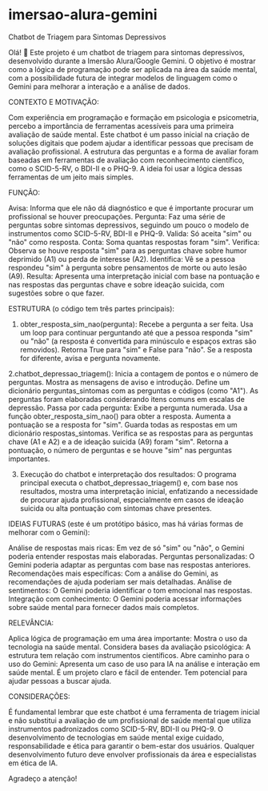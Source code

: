 # imersao-alura-gemini
Chatbot de Triagem para Sintomas Depressivos

Olá! 👋 Este projeto é um chatbot de triagem para sintomas depressivos, desenvolvido durante a Imersão Alura/Google Gemini. O objetivo é mostrar como a lógica de programação pode ser aplicada na área da saúde mental, com a possibilidade futura de integrar modelos de linguagem como o Gemini para melhorar a interação e a análise de dados.

CONTEXTO E MOTIVAÇÃO:

Com experiência em programação e formação em psicologia e psicometria, percebo a importância de ferramentas acessíveis para uma primeira avaliação de saúde mental. Este chatbot é um passo inicial na criação de soluções digitais que podem ajudar a identificar pessoas que precisam de avaliação profissional. A estrutura das perguntas e a forma de avaliar foram baseadas em ferramentas de avaliação com reconhecimento científico, como o SCID-5-RV, o BDI-II e o PHQ-9. A ideia foi usar a lógica dessas ferramentas de um jeito mais simples.

FUNÇÃO:

Avisa: Informa que ele não dá diagnóstico e que é importante procurar um profissional se houver preocupações.
Pergunta: Faz uma série de perguntas sobre sintomas depressivos, seguindo um pouco o modelo de instrumentos como SCID-5-RV, BDI-II e PHQ-9.
Valida: Só aceita "sim" ou "não" como resposta.
Conta: Soma quantas respostas foram "sim".
Verifica: Observa se houve resposta "sim" para as perguntas chave sobre humor deprimido (A1) ou perda de interesse (A2).
Identifica: Vê se a pessoa respondeu "sim" à pergunta sobre pensamentos de morte ou auto lesão (A9).
Resulta: Apresenta uma interpretação inicial com base na pontuação e nas respostas das perguntas chave e sobre ideação suicida, com sugestões sobre o que fazer.

ESTRUTURA (o código tem três partes principais):

1. obter_resposta_sim_nao(pergunta):
Recebe a pergunta a ser feita.
Usa um loop para continuar perguntando até que a pessoa responda "sim" ou "não" (a resposta é convertida para minúsculo e espaços extras são removidos).
Retorna True para "sim" e False para "não".
Se a resposta for diferente, avisa e pergunta novamente.

2.chatbot_depressao_triagem():
Inicia a contagem de pontos e o número de perguntas.
Mostra as mensagens de aviso e introdução.
Define um dicionário perguntas_sintomas com as perguntas e códigos (como "A1"). As perguntas foram elaboradas considerando itens comuns em escalas de depressão.
Passa por cada pergunta:
Exibe a pergunta numerada.
Usa a função obter_resposta_sim_nao() para obter a resposta.
Aumenta a pontuação se a resposta for "sim".
Guarda todas as respostas em um dicionário respostas_sintomas.
Verifica se as respostas para as perguntas chave (A1 e A2) e a de ideação suicida (A9) foram "sim".
Retorna a pontuação, o número de perguntas e se houve "sim" nas perguntas importantes.

3. Execução do chatbot e interpretação dos resultados:
O programa principal executa o chatbot_depressao_triagem() e, com base nos resultados, mostra uma interpretação inicial, enfatizando a necessidade de procurar ajuda profissional, especialmente em casos de ideação suicida ou alta pontuação com sintomas chave presentes.

IDEIAS FUTURAS (este é um protótipo básico, mas há várias formas de melhorar com o Gemini):

Análise de respostas mais ricas: Em vez de só "sim" ou "não", o Gemini poderia entender respostas mais elaboradas.
Perguntas personalizadas: O Gemini poderia adaptar as perguntas com base nas respostas anteriores.
Recomendações mais específicas: Com a análise do Gemini, as recomendações de ajuda poderiam ser mais detalhadas.
Análise de sentimentos: O Gemini poderia identificar o tom emocional nas respostas.
Integração com conhecimento: O Gemini poderia acessar informações sobre saúde mental para fornecer dados mais completos.

RELEVÂNCIA:

Aplica lógica de programação em uma área importante: Mostra o uso da tecnologia na saúde mental.
Considera bases da avaliação psicológica: A estrutura tem relação com instrumentos científicos.
Abre caminho para o uso do Gemini: Apresenta um caso de uso para IA na análise e interação em saúde mental.
É um projeto claro e fácil de entender.
Tem potencial para ajudar pessoas a buscar ajuda.

CONSIDERAÇÕES:

É fundamental lembrar que este chatbot é uma ferramenta de triagem inicial e não substitui a avaliação de um profissional de saúde mental que utiliza instrumentos padronizados como SCID-5-RV, BDI-II ou PHQ-9. O desenvolvimento de tecnologias em saúde mental exige cuidado, responsabilidade e ética para garantir o bem-estar dos usuários. Qualquer desenvolvimento futuro deve envolver profissionais da área e especialistas em ética de IA.

Agradeço a atenção!

